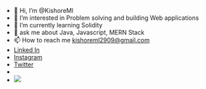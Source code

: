 - 👋 Hi, I’m @KishoreMl
- 👀 I’m interested in Problem solving and building Web applications
- 🌱 I’m currently learning Solidity 
- 💭 ask me about Java, Javascript, MERN Stack
- 📫 How to reach me  kishoreml2909@gmail.com
- <a href="https://www.linkedin.com/in/kishore-ml-4529411a0/"> Linked In </a>
-  <a href="[https://www.linkedin.com/in/kishore-ml-4529411a0/](https://www.instagram.com/kishore_ml_2909/)"> Instagram </a> 
-  <a href="[https://www.linkedin.com/in/kishore-ml-4529411a0/](https://twitter.com/kishoreml2909)"> Twitter </a>
-  
- <a href="https://www.linkedin.com/in/kishore-ml-4529411a0/"><img src="https://twitter.com/LinkedIn/photo"></a>


<!---!

KishoreMl/KishoreMl is a ✨ special ✨ repository because its `README.md` (this file) appears on your GitHub profile.
You can click the Preview link to take a look at your changes.
--->
